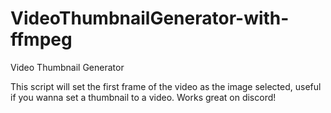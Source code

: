 # VideoThumbnailGenerator-with-ffmpeg
Video Thumbnail Generator

This script will set the first frame of the video as the image selected, useful if you wanna set a thumbnail to a video. Works great on discord!
